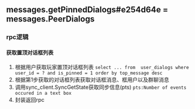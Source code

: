 ## messages.getPinnedDialogs#e254d64e = messages.PeerDialogs

### rpc逻辑
#### 获取置顶对话框列表
1. 根据用户获取玩家置顶对话框列表 `select ... from  user_dialogs where user_id = ? and is_pinned = 1 order by top_message desc`
2. 根据第1步获取的对话框列表获取对话框消息、框用户以及群聊消息
3. 调用sync_client.SyncGetState获取同步信息(pts) `pts:Number of events occured in a text box`
4. 封装返回rpc